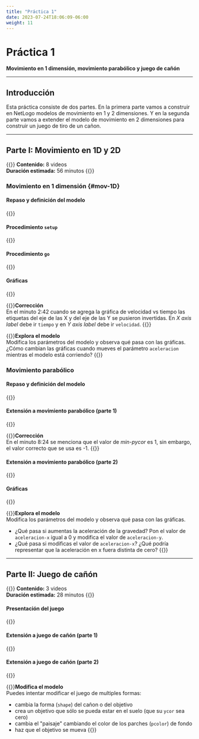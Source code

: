 ```yaml
---
title: "Práctica 1"
date: 2023-07-24T18:06:09-06:00
weight: 11
---
```


# Práctica 1

**Movimiento en 1 dimensión, movimiento parabólico y juego de cañón**

<!-- {{<hint info>}}  -->
<!-- **Contenido:** 11 videos   -->
<!-- **Duración estimada:** 1 hora 24 minutos -->
<!-- {{</hint>}} -->

---

## Introducción 

Esta práctica consiste de dos partes. En la primera parte vamos a construir en NetLogo modelos de movimiento en 1 y 2 dimensiones. Y en la segunda parte vamos a extender el modelo de movimiento en 2 dimensiones para construir un juego de tiro de un cañon.

---

## Parte I: Movimiento en 1D y 2D

{{<hint info>}}
**Contenido:** 8 videos  
**Duración estimada:** 56 minutos
{{</hint>}}

### Movimiento en 1 dimensión {#mov-1D}

#### Repaso y definición del modelo

{{<youtube id="wBd_9hC8Pjg">}}

#### Procedimiento `setup`

{{<youtube id="YxNLfj0ju9o">}}

#### Procedimiento `go`

{{<youtube id="V72aePovv7U">}}

#### Gráficas

{{<youtube id="KTkH_tgjdB4">}}

{{<hint danger>}}**Corrección**  
En el minuto 2:42 cuando se agrega la gráfica de velocidad vs tiempo las etiquetas del eje de las X y del eje de las Y se pusieron invertidas. En _X axis label_ debe ir `tiempo` y en _Y axis label_ debe ir `velocidad`. 
{{</hint>}}

{{<hint warning>}}**Explora el modelo**  
Modifica los parámetros del modelo y observa qué pasa con las gráficas. ¿Cómo cambian las gráficas cuando mueves el parámetro `aceleracion` mientras el modelo está corriendo?
{{</hint>}}

### Movimiento parabólico

#### Repaso y definición del modelo

{{<youtube id="RWHukr7PNwA">}}

#### Extensión a movimiento parabólico (parte 1)

{{<youtube id="CT3E7m8GUC4">}}

{{<hint danger>}}**Corrección**  
En el minuto 8:24 se menciona que el valor de _min-pycor_ es 1, sin embargo, el valor correcto que se usa es -1.
{{</hint>}}

#### Extensión a movimiento parabólico (parte 2)

{{<youtube id="mHPH2vTdqjg">}}

#### Gráficas

{{<youtube id="SGo8Ln_AdFQ">}}

{{<hint warning>}}**Explora el modelo**  
Modifica los parámetros del modelo y observa qué pasa con las gráficas.
- ¿Qué pasa si aumentas la aceleración de la gravedad? Pon el valor de `aceleracion-x` igual a 0 y modifica el valor de `aceleracion-y`.
- ¿Qué pasa si modificas el valor de `aceleracion-x`? ¿Qué podría representar que la aceleración en x fuera distinta de cero?
{{</hint>}}

---

## Parte II: Juego de cañón

{{<hint info>}}
**Contenido:** 3 videos  
**Duración estimada:** 28 minutos
{{</hint>}}

#### Presentación del juego

{{<youtube id="o4Ss3189MHw">}}

#### Extensión a juego de cañón (parte 1)

{{<youtube id="x-27lAT1cmc">}}

#### Extensión a juego de cañón (parte 2)

{{<youtube id="9TeAzqqtgH0">}}

{{<hint warning>}}**Modifica el modelo**  
Puedes intentar modificar el juego de multiples formas:
- cambia la forma (`shape`) del cañon o del objetivo
- crea un objetivo que sólo se pueda estar en el suelo (que su `ycor` sea cero)
- cambia el "paisaje" cambiando el color de los parches (`pcolor`) de fondo
- haz que el objetivo se mueva
{{</hint>}}
